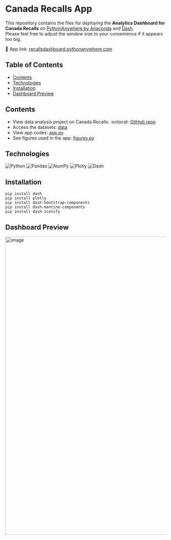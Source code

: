 # Canada Recalls App

This repository contains the files for *deploying* the **Analytics Dashboard for Canada Recalls** on [PythonAnywhere by Anaconda](https://www.pythonanywhere.com/) and [Dash](https://plotly.com/dash/).</br> 
Please feel free to adjust the window size to your convenience if it appears too big.

📍 App link: [recallsdashboard.pythonanywhere.com](https://recallsdashboard.pythonanywhere.com/)


## Table of Contents

* [Contents](#contents)
* [Technologies](#technologies)
* [Installation](#installation)
* [Dashboard Preview](#dashboard-preview)


## Contents
- View data analysis project on Canada Recalls: :octocat: [GitHub repo](https://github.com/chanronnie/Capstone-Project)
- Access the datasets: [data](/data)
- View app codes: [app.py](app.py)
- See figures used in the app: [figures.py](figures.py)


## Technologies
![Python](https://img.shields.io/badge/python-3670A0?style=for-the-badge&logo=python&logoColor=ffdd54) ![Pandas](https://img.shields.io/badge/pandas-%23150458.svg?style=for-the-badge&logo=pandas&logoColor=white) ![NumPy](https://img.shields.io/badge/numpy-%23013243.svg?style=for-the-badge&logo=numpy&logoColor=white) ![Plotly](https://img.shields.io/badge/Plotly-%233F4F75.svg?style=for-the-badge&logo=plotly&logoColor=white) ![Dash](https://img.shields.io/badge/Dash-black?style=for-the-badge)

  
## Installation
```
pip install dash
pip install plotly
pip install dash-bootstrap-components
pip install dash-mantine-components
pip install dash-iconify
```

## Dashboard Preview
<img width="938" alt="image" src="https://user-images.githubusercontent.com/121308347/232262991-83281190-b309-46f0-ae7f-7585544c740c.png">
